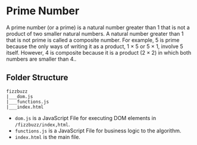 # Prime Number

A prime number (or a prime) is a natural number greater than 1 that is not a product of two smaller natural numbers. A natural number greater than 1 that is not prime is called a composite number. For example, 5 is prime because the only ways of writing it as a product, 1 × 5 or 5 × 1, involve 5 itself. However, 4 is composite because it is a product (2 × 2) in which both numbers are smaller than 4..

## Folder Structure

```
fizzbuzz
|___dom.js
|___functions.js
|___index.html
```

- `dom.js` is a JavaScript File for executing DOM elements in `/fizzbuzz/index,html`.
- `functions.js` is a JavaScript File for business logic to the algorithm.
- `index.html` is the main file.